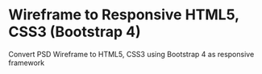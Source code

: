 # Wireframe to Responsive HTML5, CSS3 (Bootstrap 4)

Convert PSD Wireframe to HTML5, CSS3 using Bootstrap 4 as responsive framework
